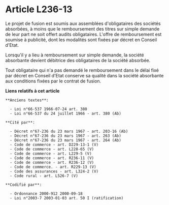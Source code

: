 # Article L236-13

Le projet de fusion est soumis aux assemblées d'obligataires des sociétés absorbées, à moins que le remboursement des titres
sur simple demande de leur part ne soit offert audits obligataires. L'offre de remboursement est soumise à publicité, dont
les modalités sont fixées par décret en Conseil d'Etat.

Lorsqu'il y a lieu à remboursement sur simple demande, la société absorbante devient débitrice des obligataires de la société
absorbée.

Tout obligataire qui n'a pas demandé le remboursement dans le délai fixé par décret en Conseil d'Etat conserve sa qualité
dans la société absorbante aux conditions fixées par le contrat de fusion.

**Liens relatifs à cet article**

	**Anciens textes**:

	  - Loi n°66-537 1966-07-24 art. 380
	  - Loi n°66-537 du 24 juillet 1966 - art. 380 (Ab)

	**Cité par**:

	  - Décret n°67-236 du 23 mars 1967 - art. 203-16 (Ab)
	  - Décret n°67-236 du 23 mars 1967 - art. 263 (Ab)
	  - Décret n°67-236 du 23 mars 1967 - art. 264 (Ab)
	  - Code de commerce - art. D229-13-1 (V)
	  - Code de commerce - art. L228-65 (V)
	  - Code de commerce - art. L229-5 (V)
	  - Code de commerce - art. R236-11 (V)
	  - Code de commerce - art. R236-12 (V)
	  - Code de commerce. - art. R229-13 (V)
	  - Code des assurances - art. L324-2 (V)
	  - Code rural - art. L526-7 (V)

	**Codifié par**:

	  - Ordonnance 2000-912 2000-09-18
	  - Loi n°2003-7 2003-01-03 art. 50 I (ratification)

